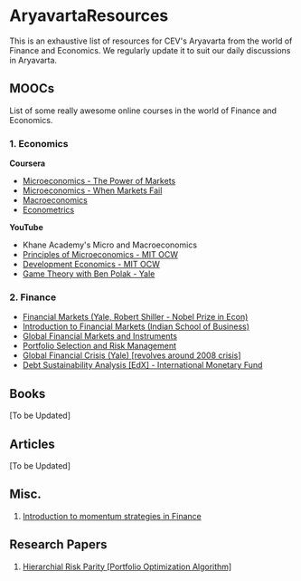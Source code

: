 # AryavartaResources
This is an exhaustive list of resources for CEV's Aryavarta from the world of Finance and Economics. We regularly update it to suit our daily discussions in Aryavarta.

## MOOCs

List of some really awesome online courses in the world of Finance and Economics.

### 1. Economics
**Coursera**
* [Microeconomics - The Power of Markets](https://www.coursera.org/learn/microeconomics-part1)
* [Microeconomics - When Markets Fail](https://www.coursera.org/learn/microeconomics-part2)
* [Macroeconomics](https://www.coursera.org/learn/principles-of-macroeconomics)
* [Econometrics](https://www.coursera.org/learn/erasmus-econometrics)

**YouTube**
* Khane Academy's Micro and Macroeconomics
* [Principles of Microeconomics - MIT OCW](https://www.youtube.com/playlist?list=PL61533C166E8B0028)
* [Development Economics - MIT OCW](https://www.youtube.com/playlist?list=PLUl4u3cNGP63-t0r0aC3noJiIOmj33S_Q)
* [Game Theory with Ben Polak - Yale](https://www.youtube.com/playlist?list=PL6EF60E1027E1A10B)


### 2. Finance
* [Financial Markets (Yale, Robert Shiller - Nobel Prize in Econ)](https://www.coursera.org/learn/financial-markets-global)
* [Introduction to Financial Markets (Indian School of Business)](https://www.coursera.org/learn/financial-markets-intro?specialization=investment-strategy)
* [Global Financial Markets and Instruments](https://www.coursera.org/learn/global-financial-markets-instruments/home/welcome)
* [Portfolio Selection and Risk Management](https://www.coursera.org/learn/portfolio-selection-risk-management/home/welcome)
* [Global Financial Crisis (Yale) [revolves around 2008 crisis]](https://www.coursera.org/learn/global-financial-crisis)
* [Debt Sustainability Analysis [EdX] - International Monetary Fund](https://courses.edx.org/courses/course-v1:IMFx+DSAx+1T2018/course/)


## Books

[To be Updated]

## Articles

[To be Updated]

## Misc.

1. [Introduction to momentum strategies in Finance](https://www.youtube.com/watch?v=F2TTfZzigYk)

## Research Papers

1. [Hierarchial Risk Parity [Portfolio Optimization Algorithm]](https://papers.ssrn.com/sol3/Delivery.cfm/SSRN_ID2708678_code87814.pdf?abstractid=2708678&mirid=1)
